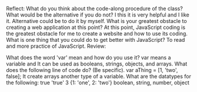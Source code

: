 Reflect:
What do you think about the code-along procedure of the class? What would be the alternative if you do not?
I this it is very helpful and I like it. Alternative could be to do it by myself.
What is your greatest obstacle to creating a web application at this point?
At this point, JavaScript coding is the greatest obstacle for me to create a website and how to use its coding.
What is one thing that you could do to get better with JavaScript?
To read and more practice of JavaScript.
Review:

What does the word 'var' mean and how do you use it?
var means a variable and It can be used as booleans, strings, objects, and arrays.
What does the following line of code do? (Be specific). var aThing = [1, 'two', false];
It create arrays another type of a variable.
What are the datatypes for the following:
true
'true'
3
{1: 'one', 2: 'two'}
boolean, string, number, object
